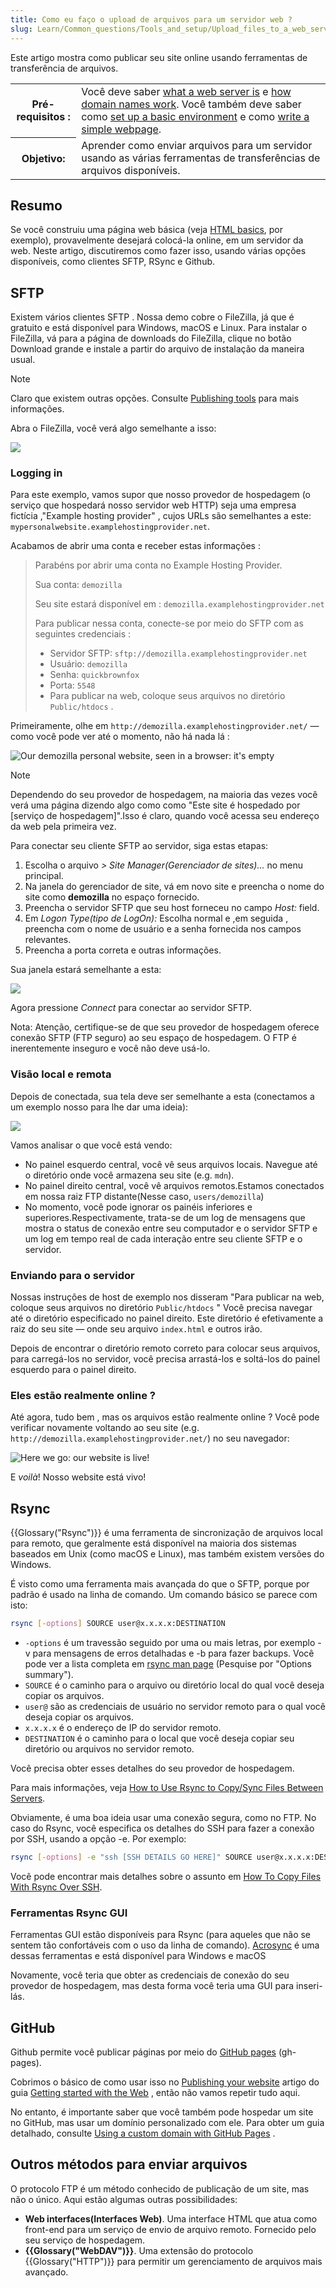 ```yaml
---
title: Como eu faço o upload de arquivos para um servidor web ?
slug: Learn/Common_questions/Tools_and_setup/Upload_files_to_a_web_server
---
```


Este artigo mostra como publicar seu site online usando ferramentas de transferência de arquivos.

<table class="learn-box standard-table">
  <tbody>
    <tr>
      <th scope="row">Pré-requisitos :</th>
      <td>
        Você deve saber
        <a href="https://developer.mozilla.org/en-US/Learn/What_is_a_web_server"
          >what a web server is</a
        >
        e
        <a
          href="https://developer.mozilla.org/en-US/Learn/Understanding_domain_names"
          >how domain names work</a
        >. Você também deve saber como
        <a href="/en-US/Learn/Set_up_a_basic_working_environment"
          >set up a basic environment</a
        >
        e como
        <a href="/en-US/Learn/HTML/Write_a_simple_page_in_HTML"
          >write a simple webpage</a
        >.
      </td>
    </tr>
    <tr>
      <th scope="row">Objetivo:</th>
      <td>
        Aprender como enviar arquivos para um servidor usando as várias
        ferramentas de transferências de arquivos disponíveis.
      </td>
    </tr>
  </tbody>
</table>

## Resumo

Se você construiu uma página web básica (veja [HTML basics](/pt-BR/docs/Learn/Getting_started_with_the_web/HTML_basics), por exemplo), provavelmente desejará colocá-la online, em um servidor da web. Neste artigo, discutiremos como fazer isso, usando várias opções disponíveis, como clientes SFTP, RSync e Github.

## SFTP

Existem vários clientes SFTP . Nossa demo cobre o FileZilla, já que é gratuito e está disponível para Windows, macOS e Linux. Para instalar o FileZilla, vá para a página de downloads do FileZilla, clique no botão Download grande e instale a partir do arquivo de instalação da maneira usual.

> [!NOTE]
> Claro que existem outras opções. Consulte [Publishing tools](/en-US/docs/Learn/Common_questions/Tools_and_setup/How_much_does_it_cost#publishing_tools.3a_ftp_client) para mais informações.

Abra o FileZilla, você verá algo semelhante a isso:

![](filezilla-ui.png)

### Logging in

Para este exemplo, vamos supor que nosso provedor de hospedagem (o serviço que hospedará nosso servidor web HTTP) seja uma empresa fictícia ,"Example hosting provider" , cujos URLs são semelhantes a este: `mypersonalwebsite.examplehostingprovider.net`.

Acabamos de abrir uma conta e receber estas informações :

> Parabéns por abrir uma conta no Example Hosting Provider.
>
> Sua conta: `demozilla`
>
> Seu site estará disponível em : `demozilla.examplehostingprovider.net`
>
> Para publicar nessa conta, conecte-se por meio do SFTP com as seguintes credenciais :
>
> - Servidor SFTP: `sftp://demozilla.examplehostingprovider.net`
> - Usuário: `demozilla`
> - Senha: `quickbrownfox`
> - Porta: `5548`
> - Para publicar na web, coloque seus arquivos no diretório `Public/htdocs` .

Primeiramente, olhe em `http://demozilla.examplehostingprovider.net/` — como você pode ver até o momento, não há nada lá :

![Our demozilla personal website, seen in a browser: it's empty](demozilla-empty.png)

> [!NOTE]
> Dependendo do seu provedor de hospedagem, na maioria das vezes você verá uma página dizendo algo como como "Este site é hospedado por \[serviço de hospedagem]".Isso é claro, quando você acessa seu endereço da web pela primeira vez.

Para conectar seu cliente SFTP ao servidor, siga estas etapas:

1. Escolha o arquivo _> Site Manager(Gerenciador de sites)..._ no menu principal.
2. Na janela do gerenciador de site, vá em novo site e preencha o nome do site como **demozilla** no espaço fornecido.
3. Preencha o servidor SFTP que seu host forneceu no campo _Host:_ field.
4. Em _Logon Type(tipo de LogOn):_ Escolha normal e ,em seguida , preencha com o nome de usuário e a senha fornecida nos campos relevantes.
5. Preencha a porta correta e outras informações.

Sua janela estará semelhante a esta:

![](site-manager.png)

Agora pressione _Connect_ para conectar ao servidor SFTP.

Nota: Atenção, certifique-se de que seu provedor de hospedagem oferece conexão SFTP (FTP seguro) ao seu espaço de hospedagem. O FTP é inerentemente inseguro e você não deve usá-lo.

### Visão local e remota

Depois de conectada, sua tela deve ser semelhante a esta (conectamos a um exemplo nosso para lhe dar uma ideia):

![](connected.png)

Vamos analisar o que você está vendo:

- No painel esquerdo central, você vê seus arquivos locais. Navegue até o diretório onde você armazena seu site (e.g. `mdn`).
- No painel direito central, você vê arquivos remotos.Estamos conectados em nossa raiz FTP distante(Nesse caso, `users/demozilla`)
- No momento, você pode ignorar os painéis inferiores e superiores.Respectivamente, trata-se de um log de mensagens que mostra o status de conexão entre seu computador e o servidor SFTP e um log em tempo real de cada interação entre seu cliente SFTP e o servidor.

### Enviando para o servidor

Nossas instruções de host de exemplo nos disseram "Para publicar na web, coloque seus arquivos no diretório `Public/htdocs` " Você precisa navegar até o diretório especificado no painel direito. Este diretório é efetivamente a raiz do seu site — onde seu arquivo `index.html` e outros irão.

Depois de encontrar o diretório remoto correto para colocar seus arquivos, para carregá-los no servidor, você precisa arrastá-los e soltá-los do painel esquerdo para o painel direito.

### Eles estão realmente online ?

Até agora, tudo bem , mas os arquivos estão realmente online ? Você pode verificar novamente voltando ao seu site (e.g. `http://demozilla.examplehostingprovider.net/`) no seu navegador:

![Here we go: our website is live!](here-we-go.png)

E _voilà_! Nosso website está vivo!

## Rsync

{{Glossary("Rsync")}} é uma ferramenta de sincronização de arquivos local para remoto, que geralmente está disponível na maioria dos sistemas baseados em Unix (como macOS e Linux), mas também existem versões do Windows.

É visto como uma ferramenta mais avançada do que o SFTP, porque por padrão é usado na linha de comando. Um comando básico se parece com isto:

```bash
rsync [-options] SOURCE user@x.x.x.x:DESTINATION
```

- `-options` é um travessão seguido por uma ou mais letras, por exemplo -v para mensagens de erros detalhadas e -b para fazer backups. Você pode ver a lista completa em [rsync man page](https://linux.die.net/man/1/rsync) (Pesquise por "Options summary").
- `SOURCE` é o caminho para o arquivo ou diretório local do qual você deseja copiar os arquivos.
- `user@` são as credenciais de usuário no servidor remoto para o qual você deseja copiar os arquivos.
- `x.x.x.x` é o endereço de IP do servidor remoto.
- `DESTINATION` é o caminho para o local que você deseja copiar seu diretório ou arquivos no servidor remoto.

Você precisa obter esses detalhes do seu provedor de hospedagem.

Para mais informações, veja [How to Use Rsync to Copy/Sync Files Between Servers](https://www.atlantic.net/hipaa-compliant-cloud-hosting-services/how-to-use-rsync-copy-sync-files-servers/).

Obviamente, é uma boa ideia usar uma conexão segura, como no FTP. No caso do Rsync, você especifica os detalhes do SSH para fazer a conexão por SSH, usando a opção -e. Por exemplo:

```bash
rsync [-options] -e "ssh [SSH DETAILS GO HERE]" SOURCE user@x.x.x.x:DESTINATION
```

Você pode encontrar mais detalhes sobre o assunto em [How To Copy Files With Rsync Over SSH](https://www.digitalocean.com/community/tutorials/how-to-copy-files-with-rsync-over-ssh).

### Ferramentas Rsync GUI

Ferramentas GUI estão disponíveis para Rsync (para aqueles que não se sentem tão confortáveis com o uso da linha de comando). [Acrosync](https://acrosync.com/mac.html) é uma dessas ferramentas e está disponível para Windows e macOS

Novamente, você teria que obter as credenciais de conexão do seu provedor de hospedagem, mas desta forma você teria uma GUI para inseri-lás.

## GitHub

Github permite você publicar páginas por meio do [GitHub pages](https://pages.github.com/) (gh-pages).

Cobrimos o básico de como usar isso no [Publishing your website](/en-US/docs/Learn/Getting_started_with_the_web/Publishing_your_website) artigo do guia [Getting started with the Web](/en-US/docs/Learn/Getting_started_with_the_web) , então não vamos repetir tudo aqui.

No entanto, é importante saber que você também pode hospedar um site no GitHub, mas usar um domínio personalizado com ele. Para obter um guia detalhado, consulte [Using a custom domain with GitHub Pages](https://help.github.com/articles/using-a-custom-domain-with-github-pages/) .

## Outros métodos para enviar arquivos

O protocolo FTP é um método conhecido de publicação de um site, mas não o único. Aqui estão algumas outras possibilidades:

- **Web interfaces(Interfaces Web)**. Uma interface HTML que atua como front-end para um serviço de envio de arquivo remoto. Fornecido pelo seu serviço de hospedagem.
- **{{Glossary("WebDAV")}}**. Uma extensão do protocolo {{Glossary("HTTP")}} para permitir um gerenciamento de arquivos mais avançado.
